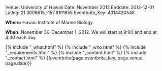 Venue: University of Hawaii
Date: November 2012
Enddate: 2012-12-01
Latlng: 21.3006615,-157.8191655
Eventbrite_Key: 4314420548

<p><strong>Where:</strong> Hawaii Institute of Marine Biology.</p>
<p><strong>When:</strong> November 30-December 1, 2012. We will start at 9:00 and end at 4:30 each day.</p>
{% include "_what.html" %}
{% include "_who.html" %}
{% include "_requirements.html" %}
{% include "_content.html" %}
{% include "_contact.html" %}
{{eventbrite(page.eventbrite_key, page.venue, page.date)}}
